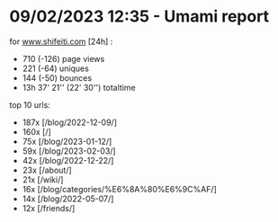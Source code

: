 # 09/02/2023 12:35 - Umami report
for www.shifeiti.com [24h] :

 - 710 (-126) page views
 - 221 (-64) uniques
 - 144 (-50) bounces
 - 13h 37' 21'' (22' 30'') totaltime


top 10 urls:
 - 187x [/blog/2022-12-09/]
 - 160x [/]
 - 75x [/blog/2023-01-12/]
 - 59x [/blog/2023-02-03/]
 - 42x [/blog/2022-12-22/]
 - 23x [/about/]
 - 21x [/wiki/]
 - 16x [/blog/categories/%E6%8A%80%E6%9C%AF/]
 - 14x [/blog/2022-05-07/]
 - 12x [/friends/]


